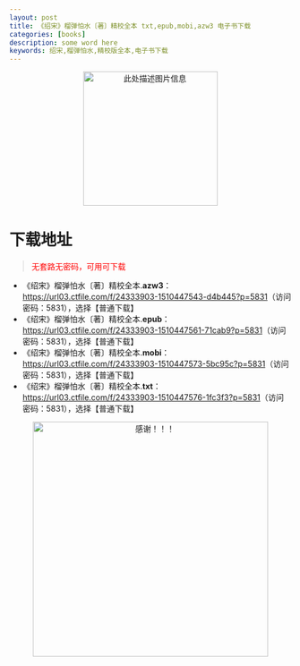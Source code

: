 ```yaml
---
layout: post
title: 《绍宋》榴弹怕水〔著〕精校全本 txt,epub,mobi,azw3 电子书下载
categories: [books]
description: some word here
keywords: 绍宋,榴弹怕水,精校版全本,电子书下载
---
```


<div align="center"><img src="https://qweree.cn/wp-content/uploads/2025/05/shaosong.jpg" alt="此处描述图片信息" width="240px" height="auto"></div>

# 下载地址

> <p style="color:red" >无套路无密码，可用可下载</p>

- 《绍宋》榴弹怕水〔著〕精校全本.**azw3**：<https://url03.ctfile.com/f/24333903-1510447543-d4b445?p=5831>（访问密码：5831），选择【普通下载】
- 《绍宋》榴弹怕水〔著〕精校全本.**epub**：<https://url03.ctfile.com/f/24333903-1510447561-71cab9?p=5831>（访问密码：5831），选择【普通下载】
- 《绍宋》榴弹怕水〔著〕精校全本.**mobi**：<https://url03.ctfile.com/f/24333903-1510447573-5bc95c?p=5831>（访问密码：5831），选择【普通下载】
- 《绍宋》榴弹怕水〔著〕精校全本.**txt**：<https://url03.ctfile.com/f/24333903-1510447576-1fc3f3?p=5831>（访问密码：5831），选择【普通下载】

<div align="center"><img src="https://pic.imgdb.cn/item/6707df6bd29ded1a8ce37031.gif" alt="感谢！！！" width="420px" height="auto"/></div>
